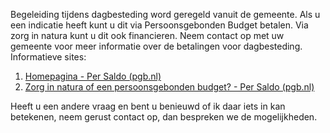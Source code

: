 Begeleiding tijdens dagbesteding word geregeld vanuit de gemeente. Als u een indicatie heeft kunt u dit via Persoonsgebonden Budget betalen. Via zorg in natura kunt u dit ook financieren. Neem contact op met uw gemeente voor meer informatie over de betalingen voor dagbesteding.
Informatieve sites:

1. [Homepagina - Per Saldo (pgb.nl)](https://link-url-here.org)
2. [Zorg in natura of een persoonsgebonden budget? - Per Saldo (pgb.nl)](https://link-url-here.org)

Heeft u een andere vraag en bent u benieuwd of ik daar iets in kan betekenen, neem gerust contact op, dan bespreken we de mogelijkheden.
